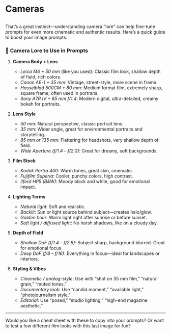 # Cameras

##

That’s a great instinct—understanding camera “lore” can help fine-tune prompts for even more cinematic and authentic results. Here’s a quick guide to boost your image prompts:

### 📸 **Camera Lore to Use in Prompts**

1. **Camera Body + Lens**

   * *Leica M6 + 50 mm* (like you used): Classic film look, shallow depth of field, rich colors.
   * *Canon AE-1 + 35 mm*: Vintage, street-style, more scene in frame.
   * *Hasselblad 500CM + 80 mm*: Medium format film, extremely sharp, square frame, often used in portraits.
   * *Sony A7R IV + 85 mm f/1.4*: Modern digital, ultra-detailed, creamy bokeh for portraits.

2. **Lens Style**

   * *50 mm*: Natural perspective, classic portrait lens.
   * *35 mm*: Wider angle, great for environmental portraits and storytelling.
   * *85 mm or 135 mm*: Flattering for headshots, very shallow depth of field.
   * *Wide Aperture (f/1.4 – f/2.0)*: Great for dreamy, soft backgrounds.

3. **Film Stock**

   * *Kodak Portra 400*: Warm tones, great skin, cinematic.
   * *Fujifilm Superia*: Cooler, punchy colors, high contrast.
   * *Ilford HP5 (B&W)*: Moody black and white, good for emotional impact.

4. **Lighting Terms**

   * *Natural light*: Soft and realistic.
   * *Backlit*: Sun or light source behind subject—creates halo/glow.
   * *Golden hour*: Warm light right after sunrise or before sunset.
   * *Soft light / diffused light*: No harsh shadows, like on a cloudy day.

5. **Depth of Field**

   * *Shallow DoF (f/1.4 – f/2.8)*: Subject sharp, background blurred. Great for emotional focus.
   * *Deep DoF (f/8 – f/16)*: Everything in focus—ideal for landscapes or interiors.

6. **Styling & Vibes**

   * *Cinematic / analog-style*: Use with “shot on 35 mm film,” “natural grain,” “muted tones.”
   * *Documentary look*: Use “candid moment,” “available light,” “photojournalism style.”
   * *Editorial*: Use “posed,” “studio lighting,” “high-end magazine aesthetic.”

---

Would you like a cheat sheet with these to copy into your prompts? Or want to test a few different film looks with this last image for fun?
